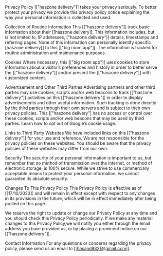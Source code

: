 Privacy Policy
[["haszone delivery"]] takes your privacy seriously. To better protect your privacy we provide this privacy policy notice explaining the way your personal information is collected and used.

Collection of Routine Information
This [["haszone delivery"]] track basic information about their [[haszone delivery]]. This information includes, but is not limited to, IP addresses, ["haszone delivery"]] details, timestamps and referring pages. None of this information can personally identify specific [haszone delivery]] to this [["big room app"]]. The information is tracked for routine administration and maintenance purposes.

Cookies
Where necessary, this [["big room app"]] uses cookies to store information about a visitor’s preferences and history in order to better serve the [["haszone delivery"]] and/or present the [["haszone delivery"]] with customized content.

Advertisement and Other Third Parties
Advertising partners and other third parties may use cookies, scripts and/or web beacons to track [["haszone delivery"]] activities on this [["haszone delivery"]] in order to display advertisements and other useful information. Such tracking is done directly by the third parties through their own servers and is subject to their own privacy policies. This [["haszone delivery"] has no access or control over these cookies, scripts and/or web beacons that may be used by third parties. Learn how to opt out of Google’s cookie usage.

Links to Third Party Websites
We have included links on this [["haszone delivery"]] for your use and reference. We are not responsible for the privacy policies on these websites. You should be aware that the privacy policies of these websites may differ from our own.

Security
The security of your personal information is important to us, but remember that no method of transmission over the Internet, or method of electronic storage, is 100% secure. While we strive to use commercially acceptable means to protect your personal information, we cannot guarantee its absolute security.

Changes To This Privacy Policy
This Privacy Policy is effective as of [[17/10/2023]] and will remain in effect except with respect to any changes in its provisions in the future, which will be in effect immediately after being posted on this page.

We reserve the right to update or change our Privacy Policy at any time and you should check this Privacy Policy periodically. If we make any material changes to this Privacy Policy,we will notify you either through the email address you have provided us, or by placing a prominent notice on our [["haszone delivery"]].

Contact Information
For any questions or concerns regarding the privacy policy, please send us an email to [[hasand9321@gmail.com]].
